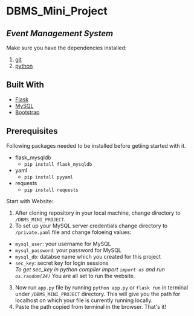 
# DBMS_Mini_Project

## ***Event Management System***

Make sure you have the dependencies installed:

1. [git](https://git-scm.com/downloads)
2. [python](https://www.python.org/)

## Built With
- [Flask](https://flask.palletsprojects.com/en/2.0.x/)
- [MySQL](https://www.mysql.com/)
- [Bootstrap](https://getbootstrap.com/)

## Prerequisites

Following packages needed to be installed before getiing started with it.
- flask_mysqldb
  - `pip install flask_mysqldb`
- yaml
  - `pip install pyyaml`
- requests
  - `pip install requests`

Start with Website:

1. After cloning repository in your local machine, change directory to `/DBMS_MINI_PROJECT`.
2. To set up your MySQL server credentials change directory to `/private.yaml` file and change foloeing values:
 - `mysql_user`: your username for MySQL
 - `mysql_password`: your password for MySQL
 - `mysql_db`: databse name which you created for this project
 - `sec_key`: secret key for login sessions <br/>
    *To get sec_key in python compiler import `import os` and run `os.random(24)`*
    You are all set to run the website.
3. Now run `app.py` file by running `python app.py` or `flask run` in terminal under `/DBMS_MINI_PROJECT` directory. This will give you the path for localhost on which your file is currently running locally. 
4. Paste the path copied from terminal in the browser.
That's it!
